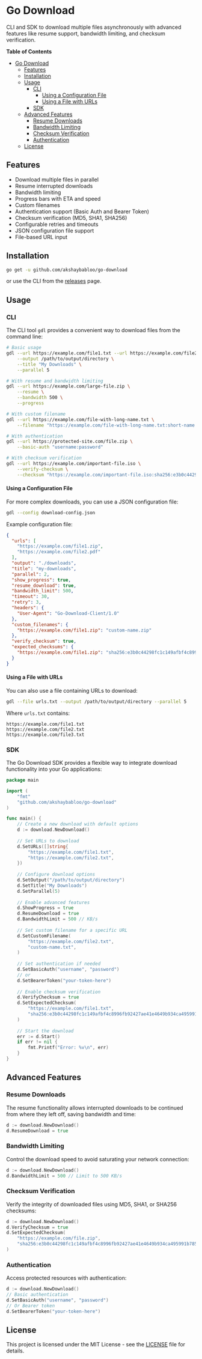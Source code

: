 # Go Download

CLI and SDK to download multiple files asynchronously with advanced features like resume support, bandwidth limiting, and checksum verification.

**Table of Contents**

- [Go Download](#go-download)
  - [Features](#features)
  - [Installation](#installation)
  - [Usage](#usage)
    - [CLI](#cli)
      - [Using a Configuration File](#using-a-configuration-file)
      - [Using a File with URLs](#using-a-file-with-urls)
    - [SDK](#sdk)
  - [Advanced Features](#advanced-features)
    - [Resume Downloads](#resume-downloads)
    - [Bandwidth Limiting](#bandwidth-limiting)
    - [Checksum Verification](#checksum-verification)
    - [Authentication](#authentication)
  - [License](#license)

## Features

- Download multiple files in parallel
- Resume interrupted downloads
- Bandwidth limiting
- Progress bars with ETA and speed
- Custom filenames
- Authentication support (Basic Auth and Bearer Token)
- Checksum verification (MD5, SHA1, SHA256)
- Configurable retries and timeouts
- JSON configuration file support
- File-based URL input

## Installation

```bash
go get -u github.com/akshaybabloo/go-download
```

or use the CLI from the [releases](https://github.com/akshaybabloo/go-download/releases) page.

## Usage

### CLI

The CLI tool `gdl` provides a convenient way to download files from the command line:

```bash
# Basic usage
gdl --url https://example.com/file1.txt --url https://example.com/file2.txt \
    --output /path/to/output/directory \
    --title "My Downloads" \
    --parallel 5

# With resume and bandwidth limiting
gdl --url https://example.com/large-file.zip \
    --resume \
    --bandwidth 500 \
    --progress

# With custom filename
gdl --url https://example.com/file-with-long-name.txt \
    --filename "https://example.com/file-with-long-name.txt:short-name.txt"

# With authentication
gdl --url https://protected-site.com/file.zip \
    --basic-auth "username:password"

# With checksum verification
gdl --url https://example.com/important-file.iso \
    --verify-checksum \
    --checksum "https://example.com/important-file.iso:sha256:e3b0c44298fc1c149afbf4c8996fb92427ae41e4649b934ca495991b7852b855"
```

#### Using a Configuration File

For more complex downloads, you can use a JSON configuration file:

```bash
gdl --config download-config.json
```

Example configuration file:

```json
{
  "urls": [
    "https://example.com/file1.zip",
    "https://example.com/file2.pdf"
  ],
  "output": "./downloads",
  "title": "my-downloads",
  "parallel": 2,
  "show_progress": true,
  "resume_download": true,
  "bandwidth_limit": 500,
  "timeout": 30,
  "retry": 3,
  "headers": {
    "User-Agent": "Go-Download-Client/1.0"
  },
  "custom_filenames": {
    "https://example.com/file1.zip": "custom-name.zip"
  },
  "verify_checksum": true,
  "expected_checksums": {
    "https://example.com/file1.zip": "sha256:e3b0c44298fc1c149afbf4c8996fb92427ae41e4649b934ca495991b7852b855"
  }
}
```

#### Using a File with URLs

You can also use a file containing URLs to download:

```bash
gdl --file urls.txt --output /path/to/output/directory --parallel 5
```

Where `urls.txt` contains:

```
https://example.com/file1.txt
https://example.com/file2.txt
https://example.com/file3.txt
```

### SDK

The Go Download SDK provides a flexible way to integrate download functionality into your Go applications:

```go
package main

import (
    "fmt"
    "github.com/akshaybabloo/go-download"
)

func main() {
    // Create a new download with default options
    d := download.NewDownload()
    
    // Set URLs to download
    d.SetURLs([]string{
        "https://example.com/file1.txt",
        "https://example.com/file2.txt",
    })
    
    // Configure download options
    d.SetOutput("/path/to/output/directory")
    d.SetTitle("My Downloads")
    d.SetParallel(5)
    
    // Enable advanced features
    d.ShowProgress = true
    d.ResumeDownload = true
    d.BandwidthLimit = 500 // KB/s
    
    // Set custom filename for a specific URL
    d.SetCustomFilename(
        "https://example.com/file2.txt",
        "custom-name.txt",
    )
    
    // Set authentication if needed
    d.SetBasicAuth("username", "password")
    // or
    d.SetBearerToken("your-token-here")
    
    // Enable checksum verification
    d.VerifyChecksum = true
    d.SetExpectedChecksum(
        "https://example.com/file1.txt",
        "sha256:e3b0c44298fc1c149afbf4c8996fb92427ae41e4649b934ca495991b7852b855",
    )
    
    // Start the download
    err := d.Start()
    if err != nil {
        fmt.Printf("Error: %v\n", err)
    }
}
```

## Advanced Features

### Resume Downloads

The resume functionality allows interrupted downloads to be continued from where they left off, saving bandwidth and time:

```go
d := download.NewDownload()
d.ResumeDownload = true
```

### Bandwidth Limiting

Control the download speed to avoid saturating your network connection:

```go
d := download.NewDownload()
d.BandwidthLimit = 500 // Limit to 500 KB/s
```

### Checksum Verification

Verify the integrity of downloaded files using MD5, SHA1, or SHA256 checksums:

```go
d := download.NewDownload()
d.VerifyChecksum = true
d.SetExpectedChecksum(
    "https://example.com/file.zip",
    "sha256:e3b0c44298fc1c149afbf4c8996fb92427ae41e4649b934ca495991b7852b855",
)
```

### Authentication

Access protected resources with authentication:

```go
d := download.NewDownload()
// Basic authentication
d.SetBasicAuth("username", "password")
// Or Bearer token
d.SetBearerToken("your-token-here")
```

## License

This project is licensed under the MIT License - see the [LICENSE](LICENSE) file for details.
